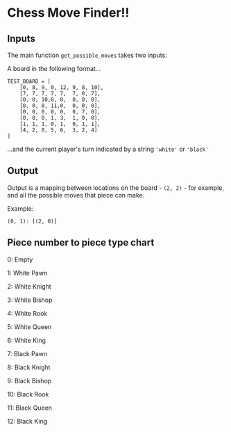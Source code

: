 # Chess Move Finder!!

## Inputs

The main function `get_possible_moves` takes two inputs:

A board in the following format...

```
TEST_BOARD = [
    [0, 8, 9, 0, 12, 9, 8, 10],
    [7, 7, 7, 7, 7,  7, 0, 7],
    [0, 0, 10,0, 0,  0, 0, 0],
    [0, 0, 0, 11,0,  0, 0, 0],
    [0, 0, 0, 0, 0,  0, 7, 0],
    [0, 0, 0, 1, 3,  1, 0, 0],
    [1, 1, 1, 0, 1,  0, 1, 1],
    [4, 2, 0, 5, 6,  3, 2, 4]
]
```

...and the current player's turn indicated by a string `'white'` or `'black'`

## Output

Output is a mapping between locations on the board - `(2, 2)` - for example, and all the possible moves that piece can make.

Example:

`(0, 1): [(2, 0)]`

## Piece number to piece type chart

0: Empty

1: White Pawn

2: White Knight

3: White Bishop

4: White Rook

5: White Queen

6: White King

7: Black Pawn

8: Black Knight

9: Black Bishop

10: Black Rook

11: Black Queen

12: Black King
